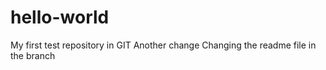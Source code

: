 # hello-world
My first test repository in GIT
Another change
Changing the readme file in the branch
